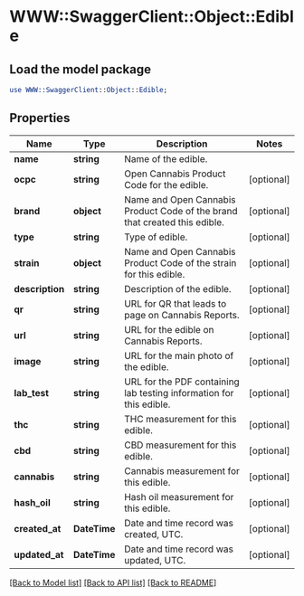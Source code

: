 # WWW::SwaggerClient::Object::Edible

## Load the model package
```perl
use WWW::SwaggerClient::Object::Edible;
```

## Properties
Name | Type | Description | Notes
------------ | ------------- | ------------- | -------------
**name** | **string** | Name of the edible. | 
**ocpc** | **string** | Open Cannabis Product Code for the edible. | [optional] 
**brand** | **object** | Name and Open Cannabis Product Code of the brand that created this edible. | [optional] 
**type** | **string** | Type of edible. | [optional] 
**strain** | **object** | Name and Open Cannabis Product Code of the strain for this edible. | [optional] 
**description** | **string** | Description of the edible. | [optional] 
**qr** | **string** | URL for QR that leads to page on Cannabis Reports. | [optional] 
**url** | **string** | URL for the edible on Cannabis Reports. | [optional] 
**image** | **string** | URL for the main photo of the edible. | [optional] 
**lab_test** | **string** | URL for the PDF containing lab testing information for this edible. | [optional] 
**thc** | **string** | THC measurement for this edible. | [optional] 
**cbd** | **string** | CBD measurement for this edible. | [optional] 
**cannabis** | **string** | Cannabis measurement for this edible. | [optional] 
**hash_oil** | **string** | Hash oil measurement for this edible. | [optional] 
**created_at** | **DateTime** | Date and time record was created, UTC. | [optional] 
**updated_at** | **DateTime** | Date and time record was updated, UTC. | [optional] 

[[Back to Model list]](../README.md#documentation-for-models) [[Back to API list]](../README.md#documentation-for-api-endpoints) [[Back to README]](../README.md)


